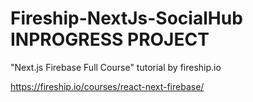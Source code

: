 # Fireship-NextJs-SocialHub INPROGRESS PROJECT

"Next.js Firebase Full Course" tutorial by fireship.io

https://fireship.io/courses/react-next-firebase/
